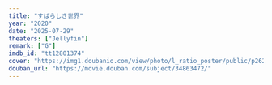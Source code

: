 ```yaml
---
title: "すばらしき世界"
year: "2020"
date: "2025-07-29"
theaters: ["Jellyfin"]
remark: ["G"]
imdb_id: "tt12801374"
cover: "https://img1.doubanio.com/view/photo/l_ratio_poster/public/p2626901169.jpg"
douban_url: "https://movie.douban.com/subject/34863472/"
---
```

